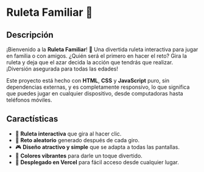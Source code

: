 # Ruleta Familiar 🎡

## Descripción

¡Bienvenido a la **Ruleta Familiar**! 🎉 Una divertida ruleta interactiva para jugar en familia o con amigos. ¿Quién será el primero en hacer el reto? Gira la ruleta y deja que el azar decida la acción que tendrás que realizar. ¡Diversión asegurada para todas las edades!

Este proyecto está hecho con **HTML**, **CSS** y **JavaScript** puro, sin dependencias externas, y es completamente responsivo, lo que significa que puedes jugar en cualquier dispositivo, desde computadoras hasta teléfonos móviles.

## Caractísticas

- 🎡 **Ruleta interactiva** que gira al hacer clic.
- 🎉 **Reto aleatorio** generado después de cada giro.
- 🎮 **Diseño atractivo y simple** que se adapta a todas las pantallas.
- 🎨 **Colores vibrantes** para darle un toque divertido.
- 🚀 **Desplegado en Vercel** para fácil acceso desde cualquier lugar.